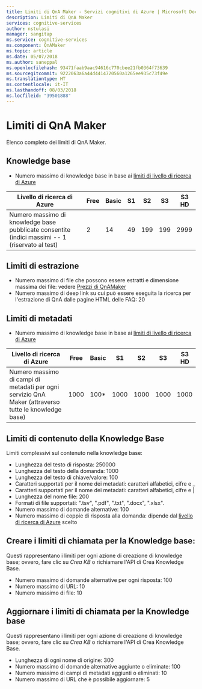 ```yaml
---
title: Limiti di QnA Maker - Servizi cognitivi di Azure | Microsoft Docs
description: Limiti di QnA Maker
services: cognitive-services
author: nstulasi
manager: sangitap
ms.service: cognitive-services
ms.component: QnAMaker
ms.topic: article
ms.date: 05/07/2018
ms.author: saneppal
ms.openlocfilehash: 93471faab9aac94616c770cbee21fb0364f73639
ms.sourcegitcommit: 9222063a6a44d4414720560a1265ee935c73f49e
ms.translationtype: HT
ms.contentlocale: it-IT
ms.lasthandoff: 08/03/2018
ms.locfileid: "39501888"
---
```

# <a name="qna-maker-limits"></a>Limiti di QnA Maker
Elenco completo dei limiti di QnA Maker.

## <a name="knowledge-bases"></a>Knowledge base

* Numero massimo di knowledge base in base ai [limiti di livello di ricerca di Azure](https://docs.microsoft.com/en-us/azure/search/search-limits-quotas-capacity)

|**Livello di ricerca di Azure** | **Free** | **Basic** |**S1** | **S2**| **S3** |**S3 HD**|
|---|---|---|---|---|---|----|
|Numero massimo di knowledge base pubblicate consentite (indici massimi -- 1 (riservato al test)|2|14|49|199|199|2999|

## <a name="extraction-limits"></a>Limiti di estrazione
* Numero massimo di file che possono essere estratti e dimensione massima dei file: vedere [Prezzi di QnAMaker](https://azure.microsoft.com/en-in/pricing/details/cognitive-services/qna-maker/)
* Numero massimo di deep link su cui può essere eseguita la ricerca per l'estrazione di QnA dalle pagine HTML delle FAQ: 20

## <a name="metadata-limits"></a>Limiti di metadati
* Numero massimo di knowledge base in base ai [limiti di livello di ricerca di Azure](https://docs.microsoft.com/en-us/azure/search/search-limits-quotas-capacity)

|**Livello di ricerca di Azure** | **Free** | **Basic** |**S1** | **S2**| **S3** |**S3 HD**|
|---|---|---|---|---|---|----|
|Numero massimo di campi di metadati per ogni servizio QnA Maker (attraverso tutte le knowledge base)|1000|100*|1000|1000|1000|1000|

## <a name="knowledge-base-content-limits"></a>Limiti di contenuto della Knowledge Base
Limiti complessivi sul contenuto nella knowledge base:
* Lunghezza del testo di risposta: 250000
* Lunghezza del testo della domanda: 1000
* Lunghezza del testo di chiave/valore: 100
* Caratteri supportati per il nome dei metadati: caratteri alfabetici, cifre e _  
* Caratteri supportati per il nome dei metadati: caratteri alfabetici, cifre e | 
* Lunghezza del nome file: 200
* Formati di file supportati: ".tsv", ".pdf", ".txt", ".docx", ".xlsx".
* Numero massimo di domande alternative: 100
* Numero massimo di coppie di risposta alla domanda: dipende dal [livello di ricerca di Azure](https://docs.microsoft.com/en-in/azure/search/search-limits-quotas-capacity#document-limits) scelto 

## <a name="create-knowledge-base-call-limits"></a>Creare i limiti di chiamata per la Knowledge base:
Questi rappresentano i limiti per ogni azione di creazione di knowledge base; ovvero, fare clic su *Crea KB* o richiamare l'API di Crea Knowledge Base.
* Numero massimo di domande alternative per ogni risposta: 100
* Numero massimo di URL: 10
* Numero massimo di file: 10

## <a name="update-knowledge-base-call-limits"></a>Aggiornare i limiti di chiamata per la Knowledge base
Questi rappresentano i limiti per ogni azione di creazione di knowledge base; ovvero, fare clic su *Crea KB* o richiamare l'API di Crea Knowledge Base.
* Lunghezza di ogni nome di origine: 300
* Numero massimo di domande alternative aggiunte o eliminate: 100
* Numero massimo di campi di metadati aggiunti o eliminati: 10
* Numero massimo di URL che è possibile aggiornare: 5
